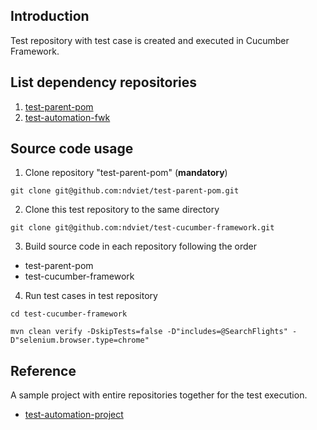 ## Introduction

Test repository with test case is created and executed in Cucumber Framework.<br>

## List dependency repositories

1. [test-parent-pom](../../../test-parent-pom)
2. [test-automation-fwk](../../../test-automation-fwk)

## Source code usage

1. Clone repository "test-parent-pom" (**mandatory**)

```shell
git clone git@github.com:ndviet/test-parent-pom.git
```

2. Clone this test repository to the same directory

```shell
git clone git@github.com:ndviet/test-cucumber-framework.git
```

3. Build source code in each repository following the order

- test-parent-pom
- test-cucumber-framework

4. Run test cases in test repository

```shell
cd test-cucumber-framework
```

```shell
mvn clean verify -DskipTests=false -D"includes=@SearchFlights" -D"selenium.browser.type=chrome"
```

## Reference

A sample project with entire repositories together for the test execution.<br>

* [test-automation-project](../../../test-automation-project)

